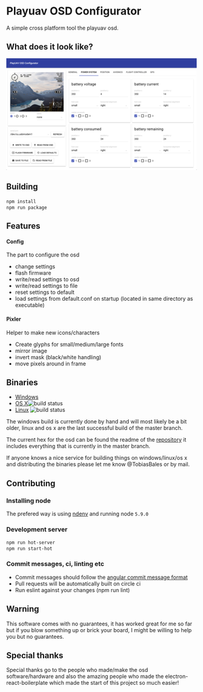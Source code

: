 # Playuav OSD Configurator

A simple cross platform tool the playuav osd.

## What does it look like?
![](preview.png)

## Building

    npm install
    npm run package

## Features

#### Config
The part to configure the osd
* change settings
* flash firmware
* write/read settings to osd
* write/read settings to file
* reset settings to default
* load settings from default.conf on startup (located in same directory as executable)

#### Pixler
Helper to make new icons/characters
* Create glyphs for small/medium/large fonts
* mirror image
* invert mask (black/white handling)
* move pixels around in frame

## Binaries
- [Windows](https://www.dropbox.com/s/2t72nirw21kmvap/PlayUAVOSDConfigurator-win32-ia32.zip?dl=0)
- [OS X](https://circleci.com/api/v1/project/TobiasBales/PlayuavOSDConfigurator-OS-X/latest/artifacts/0/$CIRCLE_ARTIFACTS/PlayUAVOSDConfigurator-darwin-x64.zip?branch=master&filter=successful)![build status](https://circleci.com/gh/TobiasBales/PlayuavOSDConfigurator-OS-X.png?circle-token=d24a0adf7aacec01182951c81d120f2127869fbc&style=shield)
- [Linux](https://circleci.com/api/v1/project/TobiasBales/PlayuavOSDConfigurator/latest/artifacts/0/$CIRCLE_ARTIFACTS/PlayUAVOSDConfigurator-linux-x64.zip?branch=master&filter=successful) ![build status](https://circleci.com/gh/TobiasBales/PlayuavOSDConfigurator.png?circle-token=48fc88939139fd5c29f96cfe25e14c412c2dd244&style=shield)

The windows build is currently done by hand and will most likely be a bit older, linux and os x are the last successful build of the master branch.

The current hex for the osd can be found the readme of the [repository](https://github.com/TobiasBales/PlayuavOSD) it includes everything that is currently in the master branch.

If anyone knows a nice service for building things on windows/linux/os x and distributing the binaries please let me know @TobiasBales or by mail.

## Contributing

### Installing node
The prefered way is using [ndenv](https://github.com/riywo/ndenv) and running node `5.9.0`

### Development server
    npm run hot-server
    npm run start-hot

### Commit messages, ci, linting etc
- Commit messages should follow the [angular commit message format](https://gist.github.com/stephenparish/9941e89d80e2bc58a153#format-of-the-commit-message)
- Pull requests will be automatically built on circle ci
- Run eslint against your changes (npm run lint)

## Warning
This software comes with no guarantees, it has worked great for me so far but if you blow something up or brick your board, I might be willing to help you but no guarantees.

## Special thanks
Special thanks go to the people who made/make the osd software/hardware and also the amazing people who made the electron-react-boilerplate which made the start of this project so much easier!
